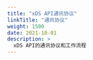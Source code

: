 ```yaml
---
title: "xDS API通讯协议"
linkTitle: "通讯协议"
weight: 1500
date: 2021-10-01
description: >
  xDS API的通讯协议和工作流程
---
```


